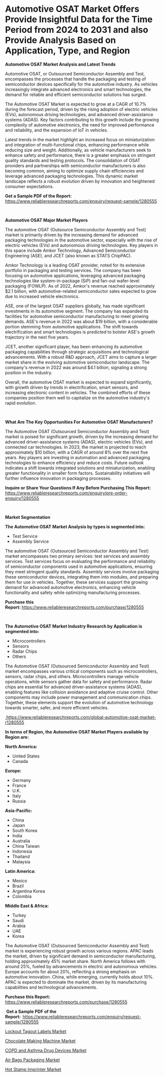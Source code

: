 <p><h1>Automotive OSAT Market Offers Provide Insightful Data for the Time Period from 2024 to 2031 and also Provide Analysis Based on Application, Type, and Region</h1></p><p><strong>Automotive OSAT Market Analysis and Latest Trends</strong></p>
<p><p>Automotive OSAT, or Outsourced Semiconductor Assembly and Test, encompasses the processes that handle the packaging and testing of semiconductor devices specifically for the automotive industry. As vehicles increasingly integrate advanced electronics and smart technologies, the demand for reliable and efficient semiconductor solutions has surged. </p><p>The Automotive OSAT Market is expected to grow at a CAGR of 10.7% during the forecast period, driven by the rising adoption of electric vehicles (EVs), autonomous driving technologies, and advanced driver-assistance systems (ADAS). Key factors contributing to this growth include the growing complexity of automotive electronics, the need for improved performance and reliability, and the expansion of IoT in vehicles.</p><p>Latest trends in the market highlight an increased focus on miniaturization and integration of multi-functional chips, enhancing performance while reducing size and weight. Additionally, as vehicle manufacturers seek to enhance safety and performance, there is a greater emphasis on stringent quality standards and testing protocols. The consolidation of OSAT providers and partnerships with semiconductor manufacturers is also becoming common, aiming to optimize supply chain efficiencies and leverage advanced packaging technologies. This dynamic market landscape reflects a robust evolution driven by innovation and heightened consumer expectations.</p></p>
<p><strong>Get a Sample PDF of the Report:&nbsp;</strong> <a href="https://www.reliableresearchreports.com/enquiry/request-sample/1280555?utm_campaign=1333&utm_medium=2&utm_source=Github&utm_content=ia&utm_term=30092024&utm_id=automotive-osat">https://www.reliableresearchreports.com/enquiry/request-sample/1280555</a></p>
<p>&nbsp;</p>
<p><strong>Automotive OSAT Major Market Players</strong></p>
<p><p>The automotive OSAT (Outsource Semiconductor Assembly and Test) market is primarily driven by the increasing demand for advanced packaging technologies in the automotive sector, especially with the rise of electric vehicles (EVs) and autonomous driving technologies. Key players in this space include Amkor Technology, Advanced Semiconductor Engineering (ASE), and JCET (also known as STATS ChipPAC).</p><p>Amkor Technology is a leading OSAT provider, noted for its extensive portfolio in packaging and testing services. The company has been focusing on automotive applications, leveraging advanced packaging technologies like system-in-package (SiP) and fan-out wafer-level packaging (FOWLP). As of 2022, Amkor's revenue reached approximately $2.1 billion, with automotive-related semiconductor sales expected to grow due to increased vehicle electronics.</p><p>ASE, one of the largest OSAT suppliers globally, has made significant investments in its automotive segment. The company has expanded its facilities for automotive semiconductor manufacturing to meet growing demands. ASE's revenue in 2022 was about $19 billion, with a considerable portion stemming from automotive applications. The shift towards electrification and smart technologies is predicted to bolster ASE's growth trajectory in the next five years.</p><p>JCET, another significant player, has been enhancing its automotive packaging capabilities through strategic acquisitions and technological advancements. With a robust R&D approach, JCET aims to capture a larger market share in the evolving automotive semiconductor landscape. The company's revenue in 2022 was around $4.1 billion, signaling a strong position in the industry.</p><p>Overall, the automotive OSAT market is expected to expand significantly, with growth driven by trends in electrification, smart sensors, and increasing electronic content in vehicles. The combined efforts of these companies position them well to capitalize on the automotive industry's rapid evolution.</p></p>
<p>&nbsp;</p>
<p><strong>What Are The Key Opportunities For Automotive OSAT Manufacturers?</strong></p>
<p><p>The Automotive OSAT (Outsourced Semiconductor Assembly and Test) market is poised for significant growth, driven by the increasing demand for advanced driver-assistance systems (ADAS), electric vehicles (EVs), and connected car technologies. In 2023, the market is projected to reach approximately $10 billion, with a CAGR of around 8% over the next five years. Key players are investing in automation and advanced packaging technologies to enhance efficiency and reduce costs. Future outlook indicates a shift towards integrated solutions and miniaturization, enabling greater functionality in smaller form factors. Sustainability initiatives will further influence innovation in packaging processes.</p></p>
<p><strong>Inquire or Share Your Questions If Any Before Purchasing This Report:</strong> <a href="https://www.reliableresearchreports.com/enquiry/pre-order-enquiry/1280555?utm_campaign=1333&utm_medium=2&utm_source=Github&utm_content=ia&utm_term=30092024&utm_id=automotive-osat">https://www.reliableresearchreports.com/enquiry/pre-order-enquiry/1280555</a></p>
<p>&nbsp;</p>
<p><strong>Market Segmentation</strong></p>
<p><strong>The Automotive OSAT Market Analysis by types is segmented into:</strong></p>
<p><ul><li>Test Service</li><li>Assembly Service</li></ul></p>
<p><p>The automotive OSAT (Outsourced Semiconductor Assembly and Test) market encompasses two primary services: test services and assembly services. Test services focus on evaluating the performance and reliability of semiconductor components used in automotive applications, ensuring they meet stringent quality standards. Assembly services involve packaging these semiconductor devices, integrating them into modules, and preparing them for use in vehicles. Together, these services support the growing demand for advanced automotive electronics, enhancing vehicle functionality and safety while optimizing manufacturing processes.</p></p>
<p><strong>Purchase this Report:&nbsp;</strong><a href="https://www.reliableresearchreports.com/purchase/1280555?utm_campaign=1333&utm_medium=2&utm_source=Github&utm_content=ia&utm_term=30092024&utm_id=automotive-osat">https://www.reliableresearchreports.com/purchase/1280555</a></p>
<p>&nbsp;</p>
<p><strong>The Automotive OSAT Market Industry Research by Application is segmented into:</strong></p>
<p><ul><li>Microcontrollers</li><li>Sensors</li><li>Radar Chips</li><li>Others</li></ul></p>
<p><p>The Automotive OSAT (Outsourced Semiconductor Assembly and Test) market encompasses various critical components such as microcontrollers, sensors, radar chips, and others. Microcontrollers manage vehicle operations, while sensors gather data for safety and performance. Radar chips are essential for advanced driver-assistance systems (ADAS), enabling features like collision avoidance and adaptive cruise control. Other components may include power management and communication chips. Together, these elements support the evolution of automotive technology towards smarter, safer, and more efficient vehicles.</p></p>
<p><a href="https://www.reliableresearchreports.com/global-automotive-osat-market-r1280555?utm_campaign=1333&utm_medium=2&utm_source=Github&utm_content=ia&utm_term=30092024&utm_id=automotive-osat">&nbsp;https://www.reliableresearchreports.com/global-automotive-osat-market-r1280555</a></p>
<p><strong>In terms of Region, the Automotive OSAT Market Players available by Region are:</strong></p>
<p>
    <p> <strong> North America: </strong>
        <ul>
            <li>United States</li>
            <li>Canada</li>
        </ul>
        </p> 
    <p> <strong> Europe: </strong>
        <ul>
            <li>Germany</li>
            <li>France</li>
            <li>U.K.</li>
            <li>Italy</li>
            <li>Russia</li>
        </ul>
        </p> 
    <p> <strong> Asia-Pacific: </strong>
        <ul>
            <li>China</li>
            <li>Japan</li>
            <li>South Korea</li>
            <li>India</li>
            <li>Australia</li>
            <li>China Taiwan</li>
            <li>Indonesia</li>
            <li>Thailand</li>
            <li>Malaysia</li>
        </ul>
        </p> 
    <p> <strong> Latin America: </strong>
        <ul>
            <li>Mexico</li>
            <li>Brazil</li>
            <li>Argentina Korea</li>
            <li>Colombia</li>
        </ul>
        </p> 
    <p> <strong> Middle East & Africa: </strong>
        <ul>
            <li>Turkey</li>
            <li>Saudi</li>
            <li>Arabia</li>
            <li>UAE</li>
            <li>Korea</li>
        </ul>
    </p>
    </p>
<p><p>The Automotive OSAT (Outsourced Semiconductor Assembly and Test) market is experiencing robust growth across various regions. APAC leads the market, driven by significant demand in semiconductor manufacturing, holding approximately 45% market share. North America follows with around 25%, fueled by advancements in electric and autonomous vehicles. Europe accounts for about 20%, reflecting a strong emphasis on automotive innovation. China, while emerging, currently holds about 10%. APAC is expected to dominate the market, driven by its manufacturing capabilities and technological advancements.</p></p>
<p><strong>Purchase this Report: </strong><a href="https://www.reliableresearchreports.com/purchase/1280555?utm_campaign=1333&utm_medium=2&utm_source=Github&utm_content=ia&utm_term=30092024&utm_id=automotive-osat">https://www.reliableresearchreports.com/purchase/1280555</a></p>
<p>&nbsp;<strong>Get a Sample PDF of the Report:&nbsp;&nbsp;</strong><a href="https://www.reliableresearchreports.com/enquiry/request-sample/1280555?utm_campaign=1333&utm_medium=2&utm_source=Github&utm_content=ia&utm_term=30092024&utm_id=automotive-osat">https://www.reliableresearchreports.com/enquiry/request-sample/1280555</a></p>
<p><strong></strong></p>
<p><p><a href="https://issuu.com/reportprime-2/docs/lockout-tagout-labels-market-size-2_c56c1645a33489?utm_campaign=1333&utm_medium=2&utm_source=Github&utm_content=ia&utm_term=30092024&utm_id=automotive-osat">Lockout Tagout Labels Market</a></p><p><a href="https://www.linkedin.com/pulse/future-insights-chocolate-making-machine-market-trends-regional-qvmqe?utm_campaign=1333&utm_medium=2&utm_source=Github&utm_content=ia&utm_term=30092024&utm_id=automotive-osat">Chocolate Making Machine Market</a></p><p><a href="https://github.com/nathandecarvalho/Market-Research-Report-List-5/blob/main/copd-and-asthma-drug-devices-market.md?utm_campaign=1333&utm_medium=2&utm_source=Github&utm_content=ia&utm_term=30092024&utm_id=automotive-osat">COPD and Asthma Drug Devices Market</a></p><p><a href="https://issuu.com/reportprime-2/docs/air-bags-packaging-market-size-2030_b6ad02d566a6c0?utm_campaign=1333&utm_medium=2&utm_source=Github&utm_content=ia&utm_term=30092024&utm_id=automotive-osat">Air Bags Packaging Market</a></p><p><a href="https://www.linkedin.com/pulse/hot-stamp-imprinter-market-overview-regional-outlook-competitive-dmeme?utm_campaign=1333&utm_medium=2&utm_source=Github&utm_content=ia&utm_term=30092024&utm_id=automotive-osat">Hot Stamp Imprinter Market</a></p></p>